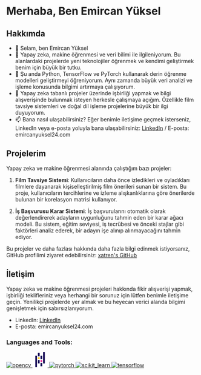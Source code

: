 # Merhaba, Ben Emircan Yüksel

## Hakkımda

- 👋 Selam, ben Emircan Yüksel
- 👀 Yapay zeka, makine öğrenmesi ve veri bilimi ile ilgileniyorum. Bu alanlardaki projelerde yeni teknolojiler öğrenmek ve kendimi geliştirmek benim için büyük bir tutku.
- 🌱 Şu anda Python, TensorFlow ve PyTorch kullanarak derin öğrenme modelleri geliştirmeyi öğreniyorum. Aynı zamanda büyük veri analizi ve işleme konusunda bilgimi artırmaya çalışıyorum.
- 💞️ Yapay zeka tabanlı projeler üzerinde işbirliği yapmak ve bilgi alışverişinde bulunmak isteyen herkesle çalışmaya açığım. Özellikle film tavsiye sistemleri ve doğal dil işleme projelerine büyük bir ilgi duyuyorum.
- 📫 Bana nasıl ulaşabilirsiniz? Eğer benimle iletişime geçmek isterseniz, LinkedIn veya e-posta yoluyla bana ulaşabilirsiniz: [LinkedIn](https://www.linkedin.com/in/emircan-y%C3%BCksel-3741292b1/) / E-posta: emircanyuksel24.com


## Projelerim

Yapay zeka ve makine öğrenmesi alanında çalıştığım bazı projeler:

1. **Film Tavsiye Sistemi**: Kullanıcıların daha önce izledikleri ve oyladıkları filmlere dayanarak kişiselleştirilmiş film önerileri sunan bir sistem. Bu proje, kullanıcıların tercihlerine ve izleme alışkanlıklarına göre önerilerde bulunan bir korelasyon matrisi kullanıyor.

2. **İş Başvurusu Karar Sistemi**: İş başvurularını otomatik olarak değerlendirerek adayların uygunluğunu tahmin eden bir karar ağacı modeli. Bu sistem, eğitim seviyesi, iş tecrübesi ve önceki stajlar gibi faktörleri analiz ederek, bir adayın işe alınıp alınmayacağını tahmin ediyor.

Bu projeler ve daha fazlası hakkında daha fazla bilgi edinmek istiyorsanız, GitHub profilimi ziyaret edebilirsiniz: [xatren's GitHub](https://github.com/xatren)

## İletişim

Yapay zeka ve makine öğrenmesi projeleri hakkında fikir alışverişi yapmak, işbirliği teklifleriniz veya herhangi bir sorunuz için lütfen benimle iletişime geçin. Yenilikçi projelerde yer almak ve bu heyecan verici alanda bilgimi genişletmek için sabırsızlanıyorum.

- LinkedIn: [LinkedIn](https://www.linkedin.com/in/emircan-y%C3%BCksel-3741292b1/)
- E-posta: emircanyuksel24.com

<h3 align="left">Languages and Tools:</h3>
<p align="left"> <a href="https://opencv.org/" target="_blank" rel="noreferrer"> <img src="https://www.vectorlogo.zone/logos/opencv/opencv-icon.svg" alt="opencv" width="40" height="40"/> </a> <a href="https://pandas.pydata.org/" target="_blank" rel="noreferrer"> <img src="https://raw.githubusercontent.com/devicons/devicon/2ae2a900d2f041da66e950e4d48052658d850630/icons/pandas/pandas-original.svg" alt="pandas" width="40" height="40"/> </a> <a href="https://pytorch.org/" target="_blank" rel="noreferrer"> <img src="https://www.vectorlogo.zone/logos/pytorch/pytorch-icon.svg" alt="pytorch" width="40" height="40"/> </a> <a href="https://scikit-learn.org/" target="_blank" rel="noreferrer"> <img src="https://upload.wikimedia.org/wikipedia/commons/0/05/Scikit_learn_logo_small.svg" alt="scikit_learn" width="40" height="40"/> </a> <a href="https://www.tensorflow.org" target="_blank" rel="noreferrer"> <img src="https://www.vectorlogo.zone/logos/tensorflow/tensorflow-icon.svg" alt="tensorflow" width="40" height="40"/> </a> </p>

